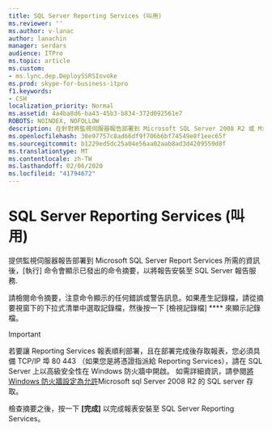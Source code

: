 ```yaml
---
title: SQL Server Reporting Services (叫用)
ms.reviewer: ''
ms.author: v-lanac
author: lanachin
manager: serdars
audience: ITPro
ms.topic: article
ms.custom:
- ms.lync.dep.DeploySSRSInvoke
ms.prod: skype-for-business-itpro
f1.keywords:
- CSH
localization_priority: Normal
ms.assetid: 4a4ba8d6-ba43-45b3-b834-372d092561e7
ROBOTS: NOINDEX, NOFOLLOW
description: 在針對將監視伺服器報告部署到 Microsoft SQL Server 2008 R2 或 Microsoft SQL Server 2012 報表服務提供所需的資訊後，[執行] 命令會顯示已發出的命令摘要，以安裝向 SQL Server Reporting Services 報告。
ms.openlocfilehash: 30e97757c8ad66df9f706b6bf74549e8f1eec65f
ms.sourcegitcommit: b1229ed5dc25a04e56aa02aab8ad3d4209559d8f
ms.translationtype: MT
ms.contentlocale: zh-TW
ms.lasthandoff: 02/06/2020
ms.locfileid: "41794672"
---
```

# <a name="sql-server-reporting-services-invoke"></a>SQL Server Reporting Services (叫用)
 
提供監視伺服器報告部署到 Microsoft SQL Server Report Services 所需的資訊後，[執行] 命令會顯示已發出的命令摘要，以將報告安裝至 SQL Server 報告服務.
  
請檢閱命令摘要，注意命令顯示的任何錯誤或警告訊息。如果產生記錄檔，請從摘要視窗下的下拉式清單中選取記錄檔，然後按一下 [檢視記錄檔] **** 來顯示記錄檔。
  
> [!IMPORTANT]
> 若要讓 Reporting Services 報表順利部署，且在部署完成後存取報表，您必須具備 TCP/IP 埠 80 443 （如果您是將憑證指派給 Reporting Services），請在 SQL Server 上以高級安全性在 Windows 防火牆中開啟。 如需詳細資訊，請參閱[將 Windows 防火牆設定為允許](https://go.microsoft.com/fwlink/p/?linkId=218031)Microsoft sql Server 2008 R2 的 SQL server 存取。
  
檢查摘要之後，按一下 **[完成]** 以完成報表安裝至 SQL Server Reporting Services。
  

